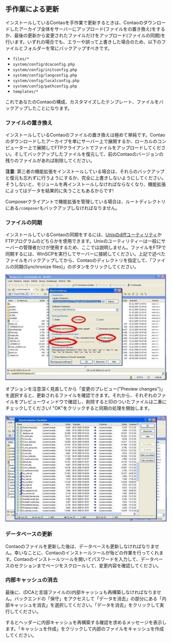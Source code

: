 ## 手作業による更新

インストールしているContaoを手作業で更新するときは、Contaoのダウンロードしたアーカイブ全体をサーバーにアップロード(ファイルをの置き換え)をするか、最後の更新から変更されたファイルだけをアップロード(ファイルの同期)を行います。いずれの場合でも、エラーや誤って上書きした場合のため、以下のファイルとフォルダーを常にバックアップすべきです。

* `files/*`
* `system/config/dcaconfig.php`
* `system/config/initconfig.php`
* `system/config/langconfig.php`
* `system/config/localconfig.php`
* `system/config/pathconfig.php`
* `templates/*`

これであなたのContaoの構成、カスタマイズしたテンプレート、ファイルをバックアップしたことになります。


### ファイルの置き換え

インストールしているContaoのファイルの置き換えは極めて単純です。Contaoのダウンロードしたアーカイブを単にサーバー上で展開するか、ローカルのコンピューター上で展開してFTPクライアントでファイルをアップロードしてください。そしてバックアップしたファイルを復元して、前のContaoのバージョンの残りのファイルがあれば削除してください。

**注意**: 第三者の機能拡張をインストールしている場合は、それらのバックアップと復元も忘れずに行うようにするか、完全に上書きしないようにしてください。そうしないと、モジュールを再インストールしなければならなくなり、機能拡張によってはデータを結果的に失うこともあるからです!

Composerクライアントで機能拡張を管理している場合は、ルートディレクトリにある`/composer`もバックアップしなければなりません。


### ファイルの同期

インストールしているContaoの同期をするには、[Unixのdiffユーティリティ][1]かFTPプログラムのどちらかを使用できます。Unixのユーティリティーは一般にサーバーの管理者だけが使用するため、ここでは説明しません。ファイルをFTPで同期するには、WinSCPを実行してサーバーに接続してください。上記で述べたファイルをバックアップしてから、Contaoのディレクトリを指定して、「ファイルの同期(Synchronize files)」のボタンをクリックしてください。

![](images/synchronization-options.jpg)

オプションを注意深く見直してから「変更のプレビュー("Preview changes")」を選択すると、更新されるファイルを確認できます。それから、それぞれのファイルをプレビューウィンドウで確認し、削除すると印のついたファイルは二重にチェックしてください!  "OK"をクリックすると同期の処理を開始します。

![](images/synchronization-confirmation.jpg)


### データベースの更新

Contaoのファイルを更新した後は、データベースも更新しなければなりません。幸いなことに、Contaoのインストールツールが殆どの作業を行ってくれます。Contaoのインストールツールを開いてパスワードを入力して、データベースのセクションまでページをスクロールして、変更内容を確認してください。


### 内部キャッシュの消去

最後に、(DCAと言語ファイルの)内部キャッシュも再構築しなければなりません。バックエンドの「保守」をアクセスして「データを消去」の部分にある「内部キャッシュを消去」を選択してください。「データを消去」をクリックして実行してください。

するとヘッダーに内部キャッシュを再構築する確認を求めるメッセージを表示します。「キャッシュを作成」をクリックして内部のファイルをキャッシュを作成してください。


[1]: http://en.wikipedia.org/wiki/Diff

